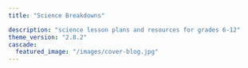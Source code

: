 ```yaml
---
title: "Science Breakdowns"

description: "science lesson plans and resources for grades 6-12"
theme_version: "2.8.2"
cascade:
  featured_image: "/images/cover-blog.jpg"
---
```

